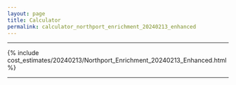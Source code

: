 ```yaml
---
layout: page
title: Calculator
permalink: calculator_northport_enrichment_20240213_enhanced
---
```


___

{% include cost_estimates/20240213/Northport_Enrichment_20240213_Enhanced.html %}

___

